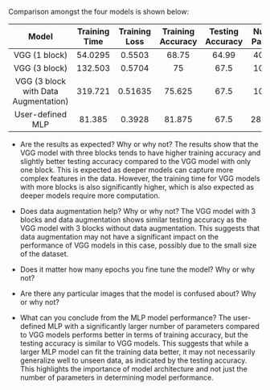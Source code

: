 Comparison amongst the four models is shown below:

<p align = "center">
  
   | **Model** | **Training Time** | **Training Loss** |  **Training Accuracy** | **Testing Accuracy** | **Number of Parameters** |
   |:-----------:|:-----------------:|:----------------:|:----------------------:| :-------------------:| :-----------------------:|
   |   VGG (1 block)        |      54.0295     |    0.5503   |     68.75      |      64.99     |   40961153    | 
   |   VGG (3 block)        |      132.503     |    0.5704   |     75     |      67.5     |   10333505    | 
   |   VGG (3 block with Data Augmentation)        |      319.721     |    0.51635   |     75.625     |      67.5     |   10333505    |   
   |   User-defined MLP        |      81.385     |    0.3928   |     81.875     |      67.5     |   287721473    | 
</p>

- Are the results as expected? Why or why not?
The results show that the VGG model with three blocks tends to have higher training accuracy and slightly better testing accuracy compared to the VGG model with only     one block. This is expected as deeper models can capture more complex features in the data. However, the training time for VGG models with more blocks is also           significantly higher, which is also expected as deeper models require more computation.
  
- Does data augmentation help? Why or why not?
The VGG model with 3 blocks and data augmentation shows similar testing accuracy as the VGG model with 3 blocks without data augmentation. This suggests that data       augmentation may not have a significant impact on the performance of VGG models in this case, possibly due to the small size of the dataset.
  
- Does it matter how many epochs you fine tune the model? Why or why not?
  

- Are there any particular images that the model is confused about? Why or why not?


- What can you conclude from the MLP model performance?
The user-defined MLP with a significantly larger number of parameters compared to VGG models performs better in terms of training accuracy, but the testing accuracy is   similar to VGG models. This suggests that while a larger MLP model can fit the training data better, it may not necessarily generalize well to unseen data, as           indicated by the testing accuracy. This highlights the importance of model architecture and not just the number of parameters in determining model performance.
